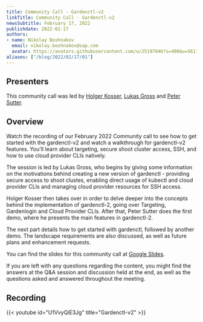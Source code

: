 ```yaml
---
title: Community Call - Gardenctl-v2
linkTitle: Community Call - Gardenctl-v2
newsSubtitle: February 17, 2022
publishdate: 2022-02-17
authors:
- name: Nikolay Boshnakov
  email: nikolay.boshnakov@sap.com
  avatar: https://avatars.githubusercontent.com/u/25197046?s=400&u=56175926393a77892662001f0dca5a439d1e771f&v=4
aliases: ["/blog/2022/02/17/01"]
---
```


## Presenters

This community call was led by [Holger Kosser](https://github.com/holgerkoser), [Lukas Gross](https://github.com/grolu) and [Peter Sutter](https://github.com/petersutter).

## Overview

Watch the recording of our February 2022 Community call to see how to get started with the gardenctl-v2 and watch a walkthrough for gardenctl-v2 features. 
You'll learn about targeting, secure shoot cluster access, SSH, and how to use cloud provider CLIs natively.

The session is led by Lukas Gross, who begins by giving some information on the motivations behind creating a new version of gardenctl - providing secure access to shoot clustes, enabling direct usage of kubectl and cloud provider CLIs and managing cloud provider resources for SSH access. 

Holger Kosser then takes over in order to delve deeper into the concepts behind the implementation of gardenctl-2, going over Targeting, Gardenlogin and Cloud Provider CLIs. After that, Peter Sutter does the first demo, where he presents the main features in gardenctl-2. 

The next part details how to get started with gardenctl, followed by another demo. The landscape requirements are also discussed, as well as future plans and enhancement requests. 

You can find the slides for this community call at [Google Slides](https://docs.google.com/presentation/d/1WxvMwdJ1WT2YvTox8Ni_IyX4Qpsz3-87IS5M53FwSvU/edit#slide=id.p8).

If you are left with any questions regarding the content, you might find the answers at the Q&A session and discussion held at the end, as well as the questions asked and answered throughout the meeting.

## Recording

{{< youtube id="U1VvyQiE3Jg" title="Gardenctl-v2" >}}